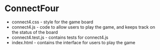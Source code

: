 # ConnectFour
- connect4.css - style for the game board
- connect4.js - code to allow users to play the game, and keeps track on the
    status of the board
- connect4.test.js - contains tests for connect4.js
- index.html - contains the interface for users to play the game
